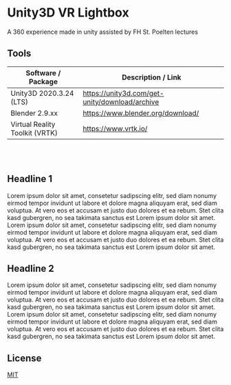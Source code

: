 # Unity3D VR Lightbox
A 360 experience made in unity assisted by FH St. Poelten lectures

## Tools

| Software / Package                | Description / Link                                                                                  |
| --------------------------        | ------------------------------------------------------------------------------------- |
| Unity3D 2020.3.24 (LTS)           | https://unity3d.com/get-unity/download/archive                                        |
| Blender 2.9.xx                    | https://www.blender.org/download/                                                     |
| Virtual Reality Toolkit (VRTK)    | https://www.vrtk.io/                                                                  |


<br><br>

## Headline 1
Lorem ipsum dolor sit amet, consetetur sadipscing elitr, sed diam nonumy eirmod tempor invidunt ut labore et dolore magna aliquyam erat, sed diam voluptua. At vero eos et accusam et justo duo dolores et ea rebum. Stet clita kasd gubergren, no sea takimata sanctus est Lorem ipsum dolor sit amet. Lorem ipsum dolor sit amet, consetetur sadipscing elitr, sed diam nonumy eirmod tempor invidunt ut labore et dolore magna aliquyam erat, sed diam voluptua. At vero eos et accusam et justo duo dolores et ea rebum. Stet clita kasd gubergren, no sea takimata sanctus est Lorem ipsum dolor sit amet.


## Headline 2
Lorem ipsum dolor sit amet, consetetur sadipscing elitr, sed diam nonumy eirmod tempor invidunt ut labore et dolore magna aliquyam erat, sed diam voluptua. At vero eos et accusam et justo duo dolores et ea rebum. Stet clita kasd gubergren, no sea takimata sanctus est Lorem ipsum dolor sit amet. Lorem ipsum dolor sit amet, consetetur sadipscing elitr, sed diam nonumy eirmod tempor invidunt ut labore et dolore magna aliquyam erat, sed diam voluptua. At vero eos et accusam et justo duo dolores et ea rebum. Stet clita kasd gubergren, no sea takimata sanctus est Lorem ipsum dolor sit amet.


## License
[MIT](https://choosealicense.com/licenses/mit/)